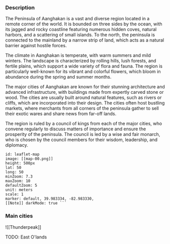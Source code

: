 ### Description

The Peninsula of Aanghakan is a vast and diverse region located in a remote corner of the world. It is bounded on three sides by the ocean, with its jagged and rocky coastline featuring numerous hidden coves, natural harbors, and a scattering of small islands. To the north, the peninsula is connected to the mainland by a narrow strip of land, which acts as a natural barrier against hostile forces.

The climate in Aanghakan is temperate, with warm summers and mild winters. The landscape is characterized by rolling hills, lush forests, and fertile plains, which support a wide variety of flora and fauna. The region is particularly well-known for its vibrant and colorful flowers, which bloom in abundance during the spring and summer months.

The major cities of Aanghakan are known for their stunning architecture and advanced infrastructure, with buildings made from expertly carved stone or wood. The cities are usually built around natural features, such as rivers or cliffs, which are incorporated into their design. The cities often host bustling markets, where merchants from all corners of the peninsula gather to sell their exotic wares and share news from far-off lands.

The region is ruled by a council of kings from each of the major cities, who convene regularly to discuss matters of importance and ensure the prosperity of the peninsula. The council is led by a wise and fair monarch, who is chosen by the council members for their wisdom, leadership, and diplomacy.

```leaflet 
id: leaflet-map 
image: [[map-00.png]] 
height: 500px 
lat: 50 
long: 50 
minZoom: 7.3 
maxZoom: 10
defaultZoom: 5 
unit: meters 
scale: 1 
marker: default, 39.983334, -82.983330, 
[[Note]] darkMode: true ```

```



### Main cities

![[Thunderpeak]]


TODO: East O'lands
